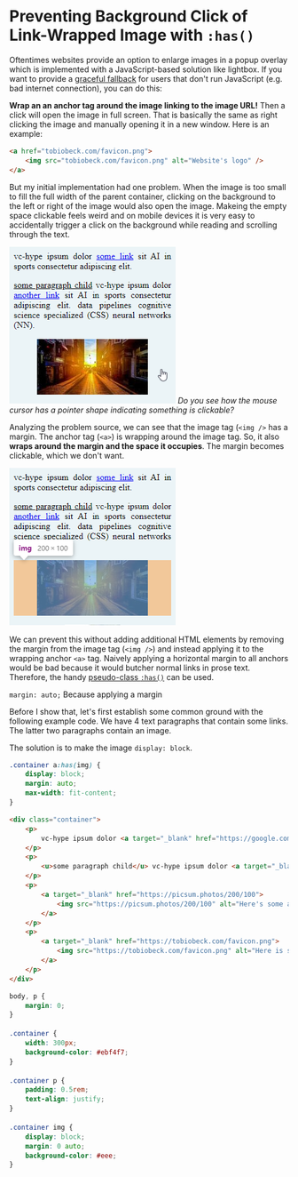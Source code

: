 # Preventing Background Click of Link-Wrapped Image with `:has()`

Oftentimes websites provide an option to enlarge images in a popup overlay which is implemented with a JavaScript-based solution like lightbox. If you want to provide a [graceful fallback](https://www.roadmappy.com/maps/client/browser_compatibility) for users that don't run JavaScript (e.g. bad internet connection), you can do this:

**Wrap an an anchor tag around the image linking to the image URL!** Then a click will open the image in full screen. That is basically the same as right clicking the image and manually opening it in a new window. Here is an example:

```html
<a href="tobiobeck.com/favicon.png">
    <img src="tobiobeck.com/favicon.png" alt="Website's logo" />
</a>
```

But my initial implementation had one problem. When the image is too small to fill the full width of the parent container, clicking on the background to the left or right of the image would also open the image. Makeing the empty space clickable feels weird and on mobile devices it is very easy to accidentally trigger a click on the background while reading and scrolling through the text.

![An image ](./imgs/problem_clicking_next_to_image_on_background_with_pointer.png)
_Do you see how the mouse cursor has a pointer shape indicating something is clickable?_

Analyzing the problem source, we can see that the image tag (`<img />` has a margin. The anchor tag (`<a>`) is wrapping around the image tag. So, it also **wraps around the margin and the space it occupies**. The margin becomes clickable, which we don't want.

![Alt text](./imgs/problem_image_margin2.png)

We can prevent this without adding additional HTML elements by removing the margin from the image tag (`<img />`) and instead applying it to the wrapping anchor `<a>` tag. Naively applying a horizontal margin to all anchors would be bad because it would butcher normal links in prose text. Therefore, the handy [pseudo-class `:has()`](https://developer.mozilla.org/en-US/docs/Web/CSS/:has) can be used.

 `margin: auto;` Because applying a margin

Before I show that, let's first establish some common ground with the following example code. We have 4 text paragraphs that contain some links. The latter two paragraphs contain an image.

The solution is to make the image `display: block`.

```css
.container a:has(img) {
    display: block;
    margin: auto;
    max-width: fit-content;
}
```

```html
<div class="container">
    <p>
        vc-hype ipsum dolor <a target="_blank" href="https://google.com">some link</a> sit AI in sports consectetur adipiscing elit.
    </p>
    <p>
        <u>some paragraph child</u> vc-hype ipsum dolor <a target="_blank" href="https://google.com">another link</a> sit AI in sports consectetur adipiscing elit. data pipelines cognitive science specialized (CSS) neural networks (NN).
    </p>
    <p>
        <a target="_blank" href="https://picsum.photos/200/100">
            <img src="https://picsum.photos/200/100" alt="Here's some alt text." />
        </a>
    </p>
    <p>
        <a target="_blank" href="https://tobiobeck.com/favicon.png">
            <img src="https://tobiobeck.com/favicon.png" alt="Here is some more alt text." />
        </a>
    </p>
</div>
```

```css
body, p {
    margin: 0;
}

.container {
    width: 300px;
    background-color: #ebf4f7;
}

.container p {            
    padding: 0.5rem;
    text-align: justify;
}

.container img {
    display: block;
    margin: 0 auto;
    background-color: #eee;
}
```
